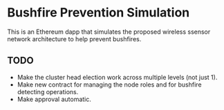 # Bushfire Prevention Simulation

This is an Ethereum dapp that simulates the proposed wireless ssensor network architecture to help prevent bushfires.

## TODO

* Make the cluster head election work across multiple levels (not just 1). 
* Make new contract for managing the node roles and for bushfire detecting operations.
* Make approval automatic.
